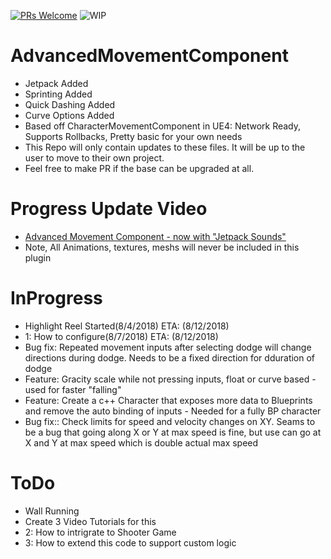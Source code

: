 [![PRs Welcome](https://img.shields.io/badge/PRs-welcome-brightgreen.svg?style=flat-square)](http://makeapullrequest.com)
![WIP](https://img.shields.io/badge/Project-EarlyRelease-yellowgreen.svg)

# AdvancedMovementComponent
* Jetpack Added
* Sprinting Added
* Quick Dashing Added
* Curve Options Added
* Based off CharacterMovementComponent in UE4: Network Ready, Supports Rollbacks, Pretty basic for your own needs
* This Repo will only contain updates to these files. It will be up to the user to move to their own project.
* Feel free to make PR if the base can be upgraded at all. 

# Progress Update Video
* [Advanced Movement Component - now with "Jetpack Sounds"](https://www.youtube.com/watch?v=IPu-ed0Nt4k)
* Note, All Animations, textures, meshs will never be included in this plugin

# InProgress
* Highlight Reel Started(8/4/2018) ETA: (8/12/2018)
* 1: How to configure(8/7/2018) ETA: (8/12/2018)
* Bug fix: Repeated movement inputs after selecting dodge will change directions during dodge. Needs to be a fixed direction for dduration of dodge
* Feature: Gracity scale while not pressing inputs, float or curve based - used for faster "falling"
* Feature: Create a c++ Character that exposes more data to Blueprints and remove the auto binding of inputs - Needed for a fully BP character
* Bug fix:: Check limits for speed and velocity changes on XY. Seams to be a bug that going along X or Y at max speed is fine, but use can go at X and Y at max speed which is double actual max speed

# ToDo
* Wall Running
* Create 3 Video Tutorials for this
* 2: How to intrigrate to Shooter Game
* 3: How to extend this code to support custom logic
